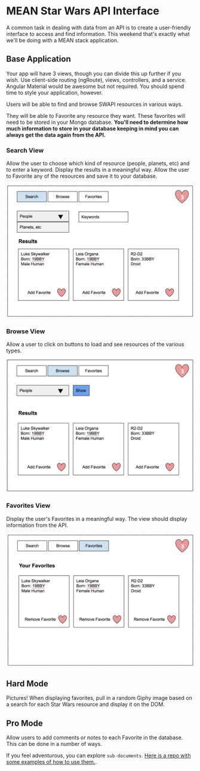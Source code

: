# MEAN Star Wars API Interface

A common task in dealing with data from an API is to create a user-friendly interface to access and find information. This weekend that's exactly what we'll be doing with a MEAN stack application.


## Base Application

Your app will have 3 views, though you can divide this up further if you wish. Use client-side routing (ngRoute), views, controllers, and a service. Angular Material would be awesome but not required. You should spend time to style your application, however.

Users will be able to find and browse SWAPI resources in various ways. 

They will be able to Favorite any resource they want. These favorites will need to be stored in your Mongo database. **You'll need to determine how much information to store in your database keeping in mind you can always get the data again from the API.**


### Search View

Allow the user to choose which kind of resource (people, planets, etc) and to enter a keyword. Display the results in a meaningful way. Allow the user to Favorite any of the resources and save it to your database.

![Search View](images/search.png)


### Browse View

Allow a user to click on buttons to load and see resources of the various types.

![Search View](images/browse.png)


### Favorites View

Display the user's Favorites in a meaningful way. The view should display information from the API.

![Search View](images/favorites.png)


## Hard Mode

Pictures! When displaying favorites, pull in a random Giphy image based on a search for each Star Wars resource and display it on the DOM.


## Pro Mode

Allow users to add comments or notes to each Favorite in the database. This can be done in a number of ways. 

If you feel adventurous, you can explore `sub-documents`. [Here is a repo with some examples of how to use them.](https://github.com/PrimeAcademy/mongoose-subdocs). 

